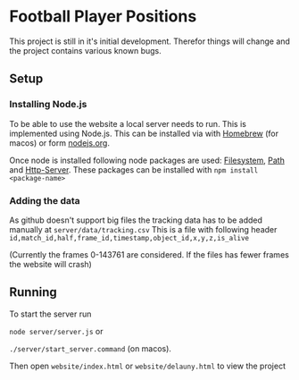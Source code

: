 # Football Player Positions

This project is still in it's initial development. Therefor things will change and the project contains various known bugs.

## Setup

### Installing Node.js
To be able to use the website a local server needs to run. This is implemented using Node.js.
This can be installed via with [Homebrew](https://nodejs.org/en/download) (for macos) or form [nodejs.org](https://nodejs.org/en/download).

Once node is installed following node packages are used: [Filesystem](https://www.npmjs.com/package/file-system), [Path](https://www.npmjs.com/package/path) and [Http-Server](https://www.npmjs.com/package/http-server).
These packages can be installed with `npm install <package-name>`

### Adding the data
As github doesn't support big files the tracking data has to be added manually at `server/data/tracking.csv`
This is a file with following header `id,match_id,half,frame_id,timestamp,object_id,x,y,z,is_alive`

(Currently the frames 0-143761 are considered. If the files has fewer frames the website will crash)

## Running

To start the server run

`node server/server.js` 
or

`./server/start_server.command` (on macos).

Then open `website/index.html` or `website/delauny.html` to view the project
